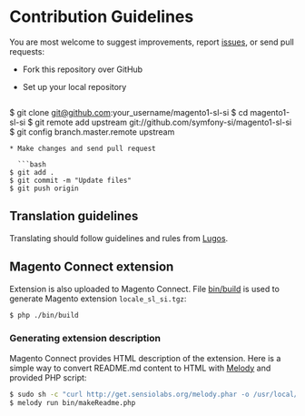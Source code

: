 # Contribution Guidelines

You are most welcome to suggest improvements, report
[issues](https://github.com/symfony-si/magento1-sl-si/issues), or send pull
requests:

* Fork this repository over GitHub
* Set up your local repository

  ```bash
$ git clone git@github.com:your_username/magento1-sl-si
$ cd magento1-sl-si
$ git remote add upstream git://github.com/symfony-si/magento1-sl-si
$ git config branch.master.remote upstream
```
* Make changes and send pull request

  ```bash
$ git add .
$ git commit -m "Update files"
$ git push origin
```

## Translation guidelines

Translating should follow guidelines and rules from
[Lugos](https://wiki.lugos.si/slovenjenje:pravila).

## Magento Connect extension

Extension is also uploaded to Magento Connect. File [bin/build](bin/build) is
used to generate Magento extension `locale_sl_si.tgz`:

```bash
$ php ./bin/build
```

### Generating extension description

Magento Connect provides HTML description of the extension. Here is a simple way
to convert README.md content to HTML with [Melody](http://melody.sensiolabs.org/)
and provided PHP script:

```bash
$ sudo sh -c "curl http://get.sensiolabs.org/melody.phar -o /usr/local/bin/melody && chmod a+x /usr/local/bin/melody"
$ melody run bin/makeReadme.php
```
